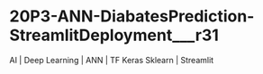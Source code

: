 # 20P3-ANN-DiabatesPrediction-StreamlitDeployment___r31
AI | Deep Learning | ANN | TF Keras Sklearn | Streamlit
